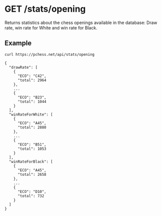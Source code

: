 # GET /stats/opening

Returns statistics about the chess openings available in the database: Draw rate, win rate for White and win rate for Black.

## Example

```text
curl https://pchess.net/api/stats/opening
```

```text
{
  "drawRate": [
    {
      "ECO": "C42",
      "total": 2964
    },
    ...
    {
      "ECO": "B23",
      "total": 1044
    }
  ],
  "winRateForWhite": [
    {
      "ECO": "A45",
      "total": 2880
    },
    ...
    {
      "ECO": "B51",
      "total": 1053
    }
  ],
  "winRateForBlack": [
    {
      "ECO": "A45",
      "total": 2658
    },
    ...
    {
      "ECO": "D10",
      "total": 732
    }
  ]
}
```
